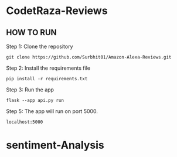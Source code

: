 # CodetRaza-Reviews


## HOW TO RUN

Step 1: Clone the repository
```
git clone https://github.com/Surbhit01/Amazon-Alexa-Reviews.git
```

Step 2: Install the requirements file
```
pip install -r requirements.txt
```

Step 3: Run the app
```
flask --app api.py run
```

Step 5: The app will run on port 5000. 
```
localhost:5000
```
# sentiment-Analysis
